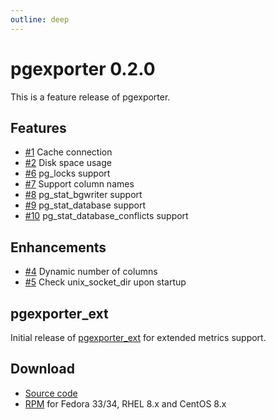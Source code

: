 ```yaml
---
outline: deep
---
```


# pgexporter 0.2.0

This is a feature release of pgexporter.

## Features

- [#1](https://github.com/pgexporter/pgexporter/issues/1) Cache connection
- [#2](https://github.com/pgexporter/pgexporter/issues/2) Disk space usage
- [#6](https://github.com/pgexporter/pgexporter/issues/6) pg_locks support
- [#7](https://github.com/pgexporter/pgexporter/issues/7) Support column names
- [#8](https://github.com/pgexporter/pgexporter/issues/8) pg_stat_bgwriter support
- [#9](https://github.com/pgexporter/pgexporter/issues/9) pg_stat_database support
- [#10](https://github.com/pgexporter/pgexporter/issues/10) pg_stat_database_conflicts support

## Enhancements

- [#4](https://github.com/pgexporter/pgexporter/issues/4) Dynamic number of columns
- [#5](https://github.com/pgexporter/pgexporter/issues/5) Check unix_socket_dir upon startup

## pgexporter_ext

Initial release of [pgexporter_ext]() for extended metrics support.

## Download

- [Source code](https://github.com/pgexporter/pgexporter/releases/download/0.2.0/pgexporter-0.2.0.tar.gz)
- [RPM](https://yum.postgresql.org/) for Fedora 33/34, RHEL 8.x and CentOS 8.x